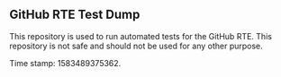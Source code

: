 ## GitHub RTE Test Dump

This repository is used to run automated tests for the GitHub RTE.
This repository is not safe and should not be used for any other purpose.

Time stamp: 1583489375362.

